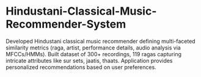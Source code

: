 # Hindustani-Classical-Music-Recommender-System
Developed Hindustani classical music recommender defining multi-faceted similarity metrics (raga, artist, performance details, audio analysis via MFCCs/HMMs). Built dataset of 300+ recordings, 119 ragas capturing intricate attributes like sur sets, jaatis, thaats. Application provides personalized recommendations based on user preferences.
